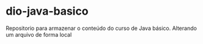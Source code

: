 # dio-java-basico
Repositorio para armazenar o conteúdo do curso de Java básico.
Alterando um arquivo de forma local